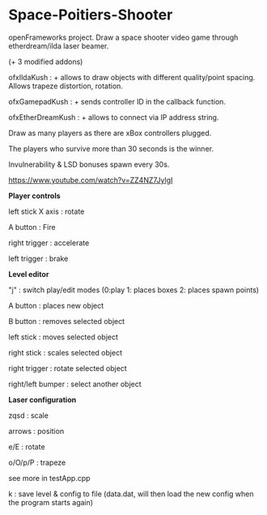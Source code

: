# Space-Poitiers-Shooter

openFrameworks project. Draw a space shooter video game through etherdream/ilda laser beamer.



(+ 3 modified addons)

ofxIldaKush : + allows to draw objects with different quality/point spacing. Allows trapeze distortion, rotation.

ofxGamepadKush : + sends controller ID in the callback function.

ofxEtherDreamKush : + allows to connect via IP address string.



Draw as many players as there are xBox controllers plugged.

The players who survive more than 30 seconds is the winner.

Invulnerability & LSD bonuses spawn every 30s.



https://www.youtube.com/watch?v=ZZ4NZ7JylgI



**Player controls**

left stick X axis : rotate

A button : Fire

right trigger : accelerate

left trigger : brake



**Level editor**

"j" : switch play/edit modes (0:play 1: places boxes 2: places spawn points)

A button : places new object

B button : removes selected object

left stick : moves selected object

right stick : scales selected object

right trigger : rotate selected object

right/left bumper : select another object



**Laser configuration**

zqsd : scale

arrows : position

e/E : rotate

o/O/p/P : trapeze

see more in testApp.cpp



k : save level & config to file (data.dat, will then load the new config when the program starts again)
